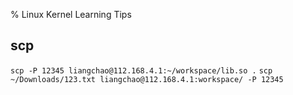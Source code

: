 % Linux Kernel Learning Tips

<link id="linkstyle" rel='stylesheet' href='css/markdown.css'/>

## scp ##
`scp -P 12345 liangchao@112.168.4.1:~/workspace/lib.so .`
`scp ~/Downloads/123.txt liangchao@112.168.4.1:workspace/ -P 12345`
